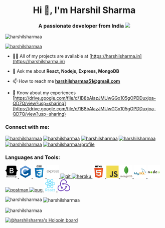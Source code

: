 <h1 align="center">Hi 👋, I'm Harshil Sharma</h1>
<h3 align="center">A passionate developer from India <img height="15px" src="https://user-images.githubusercontent.com/71216106/188455744-30ec0d4f-ac03-44c3-8f2d-fd4b12c7cf36.svg" /></h3>

<p align="left"> <img src="https://komarev.com/ghpvc/?username=harshilsharmaa&label=Profile%20views&color=0e75b6&style=flat" alt="harshilsharmaa" /> </p>

<p align="left"> <a href="https://github.com/ryo-ma/github-profile-trophy"><img src="https://github-profile-trophy.vercel.app/?username=harshilsharmaa" alt="harshilsharmaa" /></a> </p>

- 👨‍💻 All of my projects are available at [https://harshilsharma.in](https://harshilsharma.in)

- 💬 Ask me about **React, Nodejs, Express, MongoDB**

- 📫 How to reach me **harshilsharmaa51@gmail.com**

- 📄 Know about my experiences [https://drive.google.com/file/d/1B8bAlazJMUwGGx105gOPDDuxjoa-QD7Q/view?usp=sharing](https://drive.google.com/file/d/1B8bAlazJMUwGGx105gOPDDuxjoa-QD7Q/view?usp=sharing)

<h3 align="left">Connect with me:</h3>
<p align="left">
<a href="https://linkedin.com/in/harshilsharmaa" target="blank"><img align="center" src="https://raw.githubusercontent.com/rahuldkjain/github-profile-readme-generator/master/src/images/icons/Social/linked-in-alt.svg" alt="harshilsharmaa" height="30" width="40" /></a>
<a href="https://instagram.com/harshilsharmaa" target="blank"><img align="center" src="https://raw.githubusercontent.com/rahuldkjain/github-profile-readme-generator/master/src/images/icons/Social/instagram.svg" alt="harshilsharmaa" height="30" width="40" /></a>
<a href="https://www.codechef.com/users/harshilsharmaa" target="blank"><img align="center" src="https://cdn.jsdelivr.net/npm/simple-icons@3.1.0/icons/codechef.svg" alt="harshilsharmaa" height="30" width="40" /></a>
<a href="https://www.hackerrank.com/harshilsharmaa" target="blank"><img align="center" src="https://raw.githubusercontent.com/rahuldkjain/github-profile-readme-generator/master/src/images/icons/Social/hackerrank.svg" alt="harshilsharmaa" height="30" width="40" /></a>
<a href="https://www.leetcode.com/harshilsharmaa" target="blank"><img align="center" src="https://raw.githubusercontent.com/rahuldkjain/github-profile-readme-generator/master/src/images/icons/Social/leet-code.svg" alt="harshilsharmaa" height="30" width="40" /></a>
<a href="https://auth.geeksforgeeks.org/user/harshilsharmaa/profile" target="blank"><img align="center" src="https://raw.githubusercontent.com/rahuldkjain/github-profile-readme-generator/master/src/images/icons/Social/geeks-for-geeks.svg" alt="harshilsharmaa/profile" height="30" width="40" /></a>
</p>

<h3 align="left">Languages and Tools:</h3>
<p align="left"> <a href="https://getbootstrap.com" target="_blank" rel="noreferrer"> <img src="https://raw.githubusercontent.com/devicons/devicon/master/icons/bootstrap/bootstrap-plain-wordmark.svg" alt="bootstrap" width="40" height="40"/> </a> <a href="https://www.cprogramming.com/" target="_blank" rel="noreferrer"> <img src="https://raw.githubusercontent.com/devicons/devicon/master/icons/c/c-original.svg" alt="c" width="40" height="40"/> </a> <a href="https://www.w3schools.com/css/" target="_blank" rel="noreferrer"> <img src="https://raw.githubusercontent.com/devicons/devicon/master/icons/css3/css3-original-wordmark.svg" alt="css3" width="40" height="40"/> </a> <a href="https://expressjs.com" target="_blank" rel="noreferrer"> <img src="https://raw.githubusercontent.com/devicons/devicon/master/icons/express/express-original-wordmark.svg" alt="express" width="40" height="40"/> </a> <a href="https://git-scm.com/" target="_blank" rel="noreferrer"> <img src="https://www.vectorlogo.zone/logos/git-scm/git-scm-icon.svg" alt="git" width="40" height="40"/> </a> <a href="https://heroku.com" target="_blank" rel="noreferrer"> <img src="https://www.vectorlogo.zone/logos/heroku/heroku-icon.svg" alt="heroku" width="40" height="40"/> </a> <a href="https://www.w3.org/html/" target="_blank" rel="noreferrer"> <img src="https://raw.githubusercontent.com/devicons/devicon/master/icons/html5/html5-original-wordmark.svg" alt="html5" width="40" height="40"/> </a> <a href="https://developer.mozilla.org/en-US/docs/Web/JavaScript" target="_blank" rel="noreferrer"> <img src="https://raw.githubusercontent.com/devicons/devicon/master/icons/javascript/javascript-original.svg" alt="javascript" width="40" height="40"/> </a> <a href="https://www.mongodb.com/" target="_blank" rel="noreferrer"> <img src="https://raw.githubusercontent.com/devicons/devicon/master/icons/mongodb/mongodb-original-wordmark.svg" alt="mongodb" width="40" height="40"/> </a> <a href="https://www.mysql.com/" target="_blank" rel="noreferrer"> <img src="https://raw.githubusercontent.com/devicons/devicon/master/icons/mysql/mysql-original-wordmark.svg" alt="mysql" width="40" height="40"/> </a> <a href="https://nodejs.org" target="_blank" rel="noreferrer"> <img src="https://raw.githubusercontent.com/devicons/devicon/master/icons/nodejs/nodejs-original-wordmark.svg" alt="nodejs" width="40" height="40"/> </a> <a href="https://postman.com" target="_blank" rel="noreferrer"> <img src="https://www.vectorlogo.zone/logos/getpostman/getpostman-icon.svg" alt="postman" width="40" height="40"/> </a> <a href="https://pugjs.org" target="_blank" rel="noreferrer"> <img src="https://cdn.worldvectorlogo.com/logos/pug.svg" alt="pug" width="40" height="40"/> </a> <a href="https://reactjs.org/" target="_blank" rel="noreferrer"> <img src="https://raw.githubusercontent.com/devicons/devicon/master/icons/react/react-original-wordmark.svg" alt="react" width="40" height="40"/> </a> <a href="https://redux.js.org" target="_blank" rel="noreferrer"> <img src="https://raw.githubusercontent.com/devicons/devicon/master/icons/redux/redux-original.svg" alt="redux" width="40" height="40"/> </a> </p>

<p><img align="left" src="https://github-readme-stats.vercel.app/api/top-langs?username=harshilsharmaa&show_icons=true&locale=en&layout=compact" alt="harshilsharmaa" /></p>

<p>&nbsp;<img align="center" src="https://github-readme-stats.vercel.app/api?username=harshilsharmaa&show_icons=true&locale=en" alt="harshilsharmaa" /></p>

<p><img align="center" src="https://github-readme-streak-stats.herokuapp.com/?user=harshilsharmaa&" alt="harshilsharmaa" /></p>

[![@harshilsharma's Holopin board](https://holopin.me/harshilsharma)](https://holopin.io/@harshilsharma)

